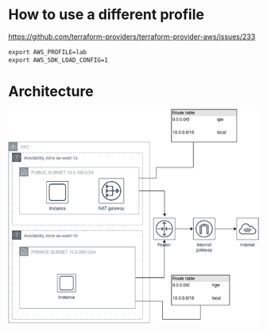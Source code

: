 
# How to use a different profile

https://github.com/terraform-providers/terraform-provider-aws/issues/233

```
export AWS_PROFILE=lab
export AWS_SDK_LOAD_CONFIG=1
```

# Architecture

![](files/archi.png)
